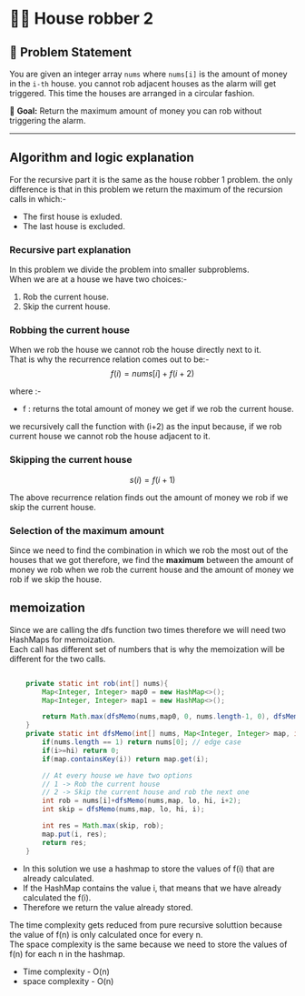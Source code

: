 # 🧗‍♂️ House robber 2

## 📌 Problem Statement

You are given an integer array `nums` where `nums[i]` is the amount of money in the `i-th` house. you cannot rob adjacent houses as the alarm will get triggered. This time the houses are arranged in a circular fashion.

🔽 **Goal:** Return the maximum amount of money you can rob without triggering the alarm.

---

## Algorithm and logic explanation
For the recursive part it is the same as the house robber 1 problem.
the only difference is that in this problem we return the maximum of the recursion calls in which:-</br>
* The first house is exluded.
* The last house is excluded.

### Recursive part explanation
In this problem we divide the problem into smaller subproblems.</br>
When we are at a house we have two choices:-
1. Rob the current house.
2. Skip the current house.

### Robbing the current house
When we rob the house we cannot rob the house directly next to it.</br>
That is why the recurrence relation comes out to be:-
$$ f(i) = nums[i] + f(i+2) $$

where :-</br>
* f : returns the total amount of money we get if we rob the current house.</br>

we recursively call the function with (i+2) as the input because, if we rob current house we cannot rob the house adjacent to it.

### Skipping the current house
$$ s(i) = f(i+1) $$

The above recurrence relation finds out the amount of money we rob if we skip the current house.

### Selection of the maximum amount
Since we need to find the combination in which we rob the most out of the houses that we got therefore, we find the **maximum** between the amount of money we rob when we rob the current house and the amount of money we rob if we skip the house.

## memoization

Since we are calling the dfs function two times therefore we will need two HashMaps for memoization.</br>
Each call has different set of numbers that is why the memoization will be different for the two calls.

```java

    private static int rob(int[] nums){
        Map<Integer, Integer> map0 = new HashMap<>();
        Map<Integer, Integer> map1 = new HashMap<>();

        return Math.max(dfsMemo(nums,map0, 0, nums.length-1, 0), dfsMemo(nums,map1, 1, nums.length, 1));
    }
    private static int dfsMemo(int[] nums, Map<Integer, Integer> map, int lo, int hi,int i){
        if(nums.length == 1) return nums[0]; // edge case
        if(i>=hi) return 0;
        if(map.containsKey(i)) return map.get(i);

        // At every house we have two options
        // 1 -> Rob the current house
        // 2 -> Skip the current house and rob the next one
        int rob = nums[i]+dfsMemo(nums,map, lo, hi, i+2);
        int skip = dfsMemo(nums,map, lo, hi, i);

        int res = Math.max(skip, rob);
        map.put(i, res);
        return res;
    }
```
- In this solution we use a hashmap to store the values of f(i) that are already calculated.
- If the HashMap contains the value i, that means that we have already calculated the f(i).
- Therefore we return the value already stored.

The time complexity gets reduced from pure recursive soluttion because the value of f(n) is only calculated once for every n.</br>
The space complexity is the same because we need to store the values of f(n) for each n in the hashmap.
- Time complexity - O(n)
- space complexity - O(n) 